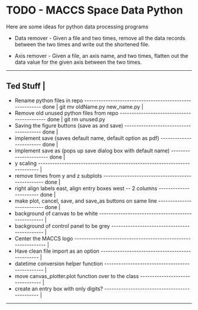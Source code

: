 # TODO - MACCS Space Data Python #

Here are some ideas for python data processing programs

* Data remover - Given a file and two times, remove all the data records
  between the two times and write out the shortened file.
  
* Axis remover - Given a file, an axis name, and two times, flatten
  out the data value for the given axis between the two times.

-----------
Ted Stuff |
---------------------------------------------------------------------------------------------
- Rename python files in repo -------------------------------------------------------- done |
	git mv oldName.py new_name.py                                                       |
- Remove old unused python files from repo ------------------------------------------- done |
	git rm unused.py
- Saving the figure buttons (save as and save) --------------------------------------- done |
- implement save (saves default name, default option as pdf)  ------------------------ done |
- implement save as (pops up save dialog box with default name) ---------------------- done |
- y scaling -------------------------------------------------------------------------- |
- remove times from y and z subplots ------------------------------------------------- done |
- right align labels east, align entry boxes west -- 2 columns ----------------------- done |
- make plot, cancel, save, and save_as buttons on same line -------------------------- done |
- background of canvas to be white --------------------------------------------------- |
- background of control panel to be grey --------------------------------------------- |
- Center the MACCS logo -------------------------------------------------------------- |
- Have clean file import as an option ------------------------------------------------ |
- datetime conversion helper function ------------------------------------------------ |
- move canvas_plotter.plot function over to the class -------------------------------- |
- create an entry box with only digits? ---------------------------------------------- |
--------------------------------------------------------------------------------------------